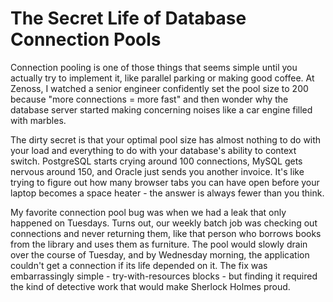 ---
---
# The Secret Life of Database Connection Pools

Connection pooling is one of those things that seems simple until you actually try to implement it, like parallel parking or making good coffee. At Zenoss, I watched a senior engineer confidently set the pool size to 200 because "more connections = more fast" and then wonder why the database server started making concerning noises like a car engine filled with marbles.

The dirty secret is that your optimal pool size has almost nothing to do with your load and everything to do with your database's ability to context switch. PostgreSQL starts crying around 100 connections, MySQL gets nervous around 150, and Oracle just sends you another invoice. It's like trying to figure out how many browser tabs you can have open before your laptop becomes a space heater - the answer is always fewer than you think.

My favorite connection pool bug was when we had a leak that only happened on Tuesdays. Turns out, our weekly batch job was checking out connections and never returning them, like that person who borrows books from the library and uses them as furniture. The pool would slowly drain over the course of Tuesday, and by Wednesday morning, the application couldn't get a connection if its life depended on it. The fix was embarrassingly simple - try-with-resources blocks - but finding it required the kind of detective work that would make Sherlock Holmes proud.

